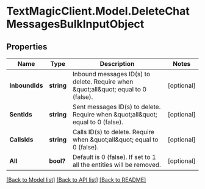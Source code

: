 # TextMagicClient.Model.DeleteChatMessagesBulkInputObject
## Properties

Name | Type | Description | Notes
------------ | ------------- | ------------- | -------------
**InboundIds** | **string** | Inbound messages ID(s) to delete. Require when \&quot;all\&quot; equal to 0 (false). | [optional] 
**SentIds** | **string** | Sent messages ID(s) to delete. Require when \&quot;all\&quot; equal to 0 (false). | [optional] 
**CallsIds** | **string** | Calls ID(s) to delete. Require when \&quot;all\&quot; equal to 0 (false). | [optional] 
**All** | **bool?** | Default is 0 (false). If set to 1 all the entities will be removed. | [optional] 

[[Back to Model list]](../README.md#documentation-for-models) [[Back to API list]](../README.md#documentation-for-api-endpoints) [[Back to README]](../README.md)

